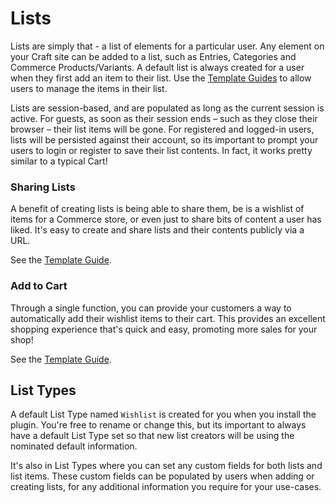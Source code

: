 # Lists

Lists are simply that - a list of elements for a particular user. Any element on your Craft site can be added to a list, such as Entries, Categories and Commerce Products/Variants. A default list is always created for a user when they first add an item to their list. Use the [Template Guides](docs:template-guides/items) to allow users to manage the items in their list.

Lists are session-based, and are populated as long as the current session is active. For guests, as soon as their session ends – such as they close their browser – their list items will be gone. For registered and logged-in users, lists will be persisted against their account, so its important to prompt your users to login or register to save their list contents. In fact, it works pretty similar to a typical Cart!

### Sharing Lists
A benefit of creating lists is being able to share them, be is a wishlist of items for a Commerce store, or even just to share bits of content a user has liked. It's easy to create and share lists and their contents publicly via a URL.

See the [Template Guide](docs:template-guides/sharing-lists).

### Add to Cart
Through a single function, you can provide your customers a way to automatically add their wishlist items to their cart. This provides an excellent shopping experience that's quick and easy, promoting more sales for your shop!

See the [Template Guide](docs:template-guides/add-to-cart).

## List Types

A default List Type named `Wishlist` is created for you when you install the plugin. You're free to rename or change this, but its important to always have a default List Type set so that new list creators will be using the nominated default information.

It's also in List Types where you can set any custom fields for both lists and list items. These custom fields can be populated by users when adding or creating lists, for any additional information you require for your use-cases.
